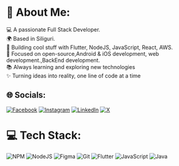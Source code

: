 <!-- ## Hi there 👋 -->

<!--
**SayanNag1211/SayanNag1211** is a ✨ _special_ ✨ repository because its `README.md` (this file) appears on your GitHub profile.

Here are some ideas to get you started:

- 🔭 I’m currently working on ...
- 🌱 I’m currently learning ...
- 👯 I’m looking to collaborate on ...
- 🤔 I’m looking for help with ...
- 💬 Ask me about ...
- 📫 How to reach me: ...
- 😄 Pronouns: ...
- ⚡ Fun fact: ...
-->
# 💫 About Me:
💻 A passionate Full Stack Developer.<br>🌍 Based in Siliguri.<br>🚀 Building cool stuff with Flutter, NodeJS, JavaScript, React, AWS.<br>🎯 Focused on open-source,Android & iOS development, web development.,BackEnd development.<br>📚 Always learning and exploring new technologies<br>✨ Turning ideas into reality, one line of code at a time


## 🌐 Socials:
[![Facebook](https://img.shields.io/badge/Facebook-%231877F2.svg?logo=Facebook&logoColor=white)](https://facebook.com/https://www.facebook.com/sayan.nag.21/) [![Instagram](https://img.shields.io/badge/Instagram-%23E4405F.svg?logo=Instagram&logoColor=white)](https://instagram.com/https://www.instagram.com/_sayan.nag_/) [![LinkedIn](https://img.shields.io/badge/LinkedIn-%230077B5.svg?logo=linkedin&logoColor=white)](https://linkedin.com/in/https://www.linkedin.com/in/sayannag12/) [![X](https://img.shields.io/badge/X-black.svg?logo=X&logoColor=white)](https://x.com/https://x.com/SayanNag1211) 

# 💻 Tech Stack:
![NPM](https://img.shields.io/badge/NPM-%23CB3837.svg?style=for-the-badge&logo=npm&logoColor=white) ![NodeJS](https://img.shields.io/badge/node.js-6DA55F?style=for-the-badge&logo=node.js&logoColor=white) ![Figma](https://img.shields.io/badge/figma-%23F24E1E.svg?style=for-the-badge&logo=figma&logoColor=white) ![Git](https://img.shields.io/badge/git-%23F05033.svg?style=for-the-badge&logo=git&logoColor=white) ![Flutter](https://img.shields.io/badge/Flutter-%2302569B.svg?style=for-the-badge&logo=Flutter&logoColor=white) ![JavaScript](https://img.shields.io/badge/javascript-%23323330.svg?style=for-the-badge&logo=javascript&logoColor=%23F7DF1E) ![Java](https://img.shields.io/badge/java-%23ED8B00.svg?style=for-the-badge&logo=openjdk&logoColor=white)


<!-- Proudly created with GPRM ( https://gprm.itsvg.in ) -->



